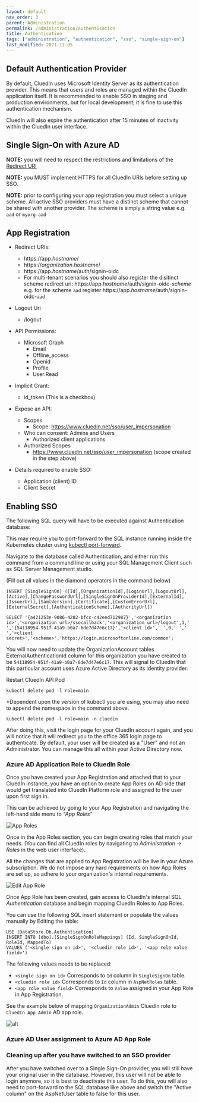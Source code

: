 ```yaml
---
layout: default
nav_order: 3
parent: Administration
permalink: /administration/authentication
title: Authentication
tags: ["administration", "authentication", "sso", "single-sign-on"]
last_modified: 2021-11-05
---
```


## Default Authentication Provider

By default, CluedIn uses Microsoft Identity Server as its authentication provider. This means that users and roles are managed within the CluedIn application itself. It is recommended to enable SSO in staging and production environments, but for local development, it is fine to use this authentication mechanism. 

CluedIn will also expire the authentication after 15 minutes of inactivity within the CluedIn user interface. 

## Single Sign-On with Azure AD

**NOTE:** you will need to respect the restrictions and limitations of the [Redirect URI](https://docs.microsoft.com/en-us/azure/active-directory/develop/reply-url)

**NOTE:** you MUST implement HTTPS for all CluedIn URIs before setting up SSO.

**NOTE:** prior to configuring your app registration you must select a unique scheme. All active SSO providers must have a distinct scheme that cannot be shared with another provider.  The scheme is simply a string value e.g. `aad` or `myorg-aad`

## App Registration
* Redirect URIs:
  * https://app._hostname_/
  * https://_organization_._hostname_/
  * https://app._hostname_/auth/signin-oidc  
  * For multi-tenant scenarios you should also register the disitinct scheme redirect uri: https://app._hostname_/auth/signin-oidc-_scheme_ e.g. for the scheme `aad` register https://app._hostname_/auth/signin-oidc-`aad`
* Logout Uri
  * <org account url>/logout
* API Permissions:
  * Microsoft Graph
    * Email
    * Offline_access
    * Openid
    * Profile
    * User.Read
 
* Implicit Grant:
  * id_token (This is a checkbox)

* Expose an API:
  * Scopes
    * Scope: https://www.cluedin.net/sso/user_impersonation
  * Who can consent: Admins and Users
    * Authorized client applications
  * Authorized Scopes
    * https://www.cluedin.net/sso/user_impersonation (scope created in the step above)
 
* Details required to enable SSO:
  * Application (client) ID
  * Client Secret

## Enabling SSO
The following SQL query will have to be executed against Authentication database:

This may require you to port-forward to the SQL instance running inside the Kubernetes cluster using [kubectl port-forward](https://kubernetes.io/docs/tasks/access-application-cluster/port-forward-access-application-cluster/). 

Navigate to the database called Authentication, and either run this command from a command line or using your SQL Management Client such as SQL Server Management studio.

(Fill out all values in the diamond operators in the command below)
```
INSERT [SingleSignOn] ([Id],[OrganizationId],[LoginUrl],[LogoutUrl],[Active],[ChangePasswordUrl],[SingleSignOnProviderId],[ExternalId],[IssuerUrl],[SamlVersion],[Certificate],[CustomErrorUrl],[ExternalSecret],[AuthenticationScheme],[AuthorityUrl])

SELECT '{a421253e-9086-4202-bfcc-c42eed712987}','<organization id>','<organization url>/ssocallback','<organization url>/logout',1,' ','{54118954-951f-41a9-b0a7-6de7d47e6c17}','<client id>',' ',0,' ',' ','<client secret>','<scheme>','https://login.microsoftonline.com/common';
```

You will now need to update the OrganizationAccount tables ExternalAuthenticationId column for this organization you have created to be  `54118954-951f-41a9-b0a7-6de7d47e6c17`. This will signal to CluedIn that this particular account uses Azure Active Directory as its identity provider.

Restart CluedIn API Pod
```
kubectl delete pod -l role=main
```

*Dependent upon the version of kubectl you are using, you may also need to append the namespace in the command above.

```
kubectl delete pod -l role=main -n cluedin
```

After doing this, visit the login page for your CluedIn account again, and you will notice that it will redirect you to the office 365 login page to authenticate. By default, your user will be created as a "User" and not an Administrator. You can manage this all within your Active Directory now.

### Azure AD Application Role to CluedIn Role

Once you have created your App Registration and attached that to your CluedIn instance, you have an option to create App Roles on AD side that would get translated into CluedIn Platform role and assigned to the user upon first sign in.

This can be achieved by going to your App Registration and navigating the left-hand side menu to *"App Roles"*

![App Roles](../assets/images/administration/app-role-nav.png)

Once in the App Roles section, you can begin creating roles that match your needs. (You can find all CluedIn roles by navigating to *Administration -> Roles* in the web user interface).

All the changes that are applied to App Registration will be live in your Azure subscription. We do not impose any hard requirements on how App Roles are set up, so adhere to your organization's internal requirements.

![Edit App Role](../assets/images/administration/edit-app-role.png)

Once App Role has been created, gain access to CluedIn's internal SQL _Authentication_ database and begin mapping CluedIn Roles to App Roles.

You can use the following SQL insert statement or populate the values manually by Editing the table:
```
USE [DataStore.Db.Authentication]
INSERT INTO [dbo].[SingleSignOnRoleMappings] (Id, SingleSignOnId, RoleId, MappedTo)
VALUES ('<single sign on id>', '<cluedin role id>', '<app role value field>')
```

The following values needs to be replaced:
* `<single sign on id>`  Corresponds to `Id` column in `SingleSignOn` table.
* `<cluedin role id>` Corresponds to `Id` column in `AspNetRoles` table.
* `<app role value field>` Corresponds to `Value` assigned in your App Role in App Registration.

See the example below of mapping `OrganizationAdmin` CluedIn role to `CluedIn App Admin` AD app role.

![alt](../assets/images/administration/insert-role-mapping.png)

### Azure AD User assignment to Azure AD App Role
### Cleaning up after you have switched to an SSO provider

After you have switched over to a Single Sign-On provider, you will still have your original user in the database. However, this user will not be able to login anymore, so it is best to deactivate this user. To do this, you will also need to port-forward to the SQL database like above and switch the "Active column" on the AspNetUser table to false for this user. 

